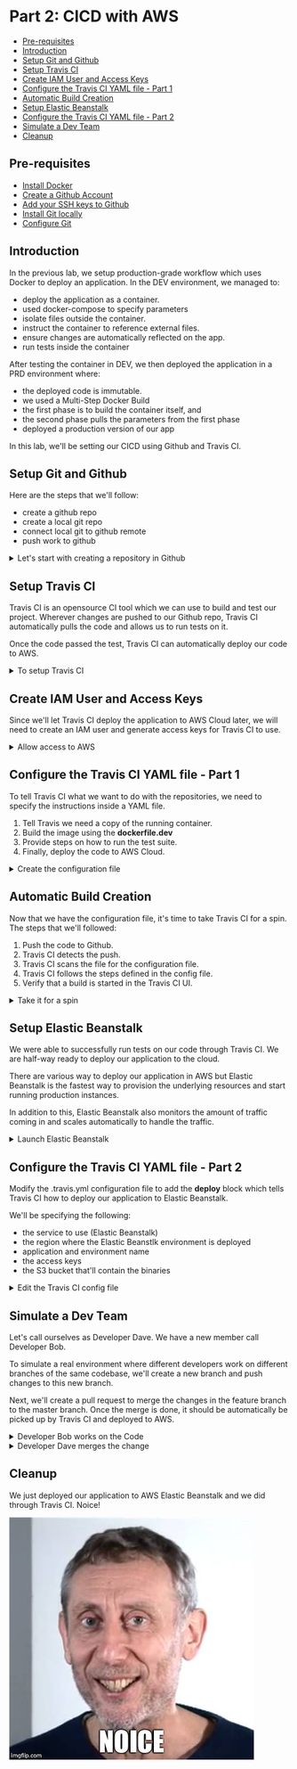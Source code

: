# Part 2: CICD with AWS

- [Pre-requisites](#pre-requisites)
- [Introduction](#introduction)
- [Setup Git and Github](#setup-git-and-github)
- [Setup Travis CI](#setup-travis-ci)
- [Create IAM User and Access Keys](#create-iam-user-and-access-keys)
- [Configure the Travis CI YAML file - Part 1](#configure-the-travis-ci-yaml-file---part-1)
- [Automatic Build Creation](#automatic-build-creation)
- [Setup Elastic Beanstalk](#setup-elastic-beanstalk)
- [Configure the Travis CI YAML file - Part 2](#configure-the-travis-ci-yaml-file---part-2)
- [Simulate a Dev Team](#simulate-a-dev-team)
- [Cleanup](#cleanup)


## Pre-requisites

  - [Install Docker](../../pages/01-Pre-requisites/labs-docker-pre-requisites/README.md)
  - [Create a Github Account](../../pages/01-Pre-requisites/labs-optional-tools/README.md)
  - [Add your SSH keys to Github](../../pages/01-Pre-requisites/labs-optional-tools/README.md)
  - [Install Git locally](../../pages/01-Pre-requisites/labs-optional-tools/README.md)
  - [Configure Git](../../pages/01-Pre-requisites/labs-optional-tools/README.md)
  <!-- - [Install Go](../../README.md#pre-requisites) -->

## Introduction

In the previous lab, we setup production-grade workflow which uses Docker to deploy an application. In the DEV environment, we managed to:

- deploy the application as a container.
- used docker-compose to specify parameters 
- isolate files outside the container.
- instruct the container to reference external files.
- ensure changes are automatically reflected on the app.
- run tests inside the container

After testing the container in DEV, we then deployed the application in a PRD environment where:

- the deployed code is immutable.
- we used a Multi-Step Docker Build
- the first phase is to build the container itself, and
- the second phase pulls the parameters from the first phase
- deployed a production version of our app

In this lab, we'll be setting our CICD using Github and Travis CI.

## Setup Git and Github

Here are the steps that we'll follow:

- create a github repo
- create a local git repo 
- connect local git to github remote
- push work to github

<details><summary> Let's start with creating a repository in Github </summary>
<br> 

We'll be following this link on [how to setup a new public repository in Github](https://docs.github.com/en/repositories/creating-and-managing-repositories/creating-a-new-repository). I've created **testrepo2** for this lab.

![](../../Images/lab14testrepo2usrenasurena.png)  

Copy the SSH link. We'll be using this later.

![](../../Images/lab14testrepoworkinglink.png)  

In your terminal, go to the project directory used in the previous lab.

```bash
$ cd ~/lab13/proj-eden-frontend
```

Initialize git.

```bash
$ git init
```

Create the .gitignore file and specify the files that shouldn't be pushed to the remote Github repository.

```bash
$ cat > .gitignore

node_modules
```

Create a simple README.md.

```bash
$ cat > README.md

# testrepo2 - Docker-react lab

This repo is for my containerized React application
```

Stage all of the files in our project directory and commit with the message "Initial commit".

```bash
$ git add -A; git commit -m "Initial commit" 
```

We'll now connect these repo to our remote Github repo.

```bash
$ git remote add origin git@github.com:joseeden/testrepo2.git
```

Verify.

```bash
$ git remote -v 
```

Push the files onto our remote Github repo.

```bash
$ git push --set-upstream origin master 
```

Back at Github, refresh the page to see all the files pushed.

![](../../Images/lab14filespushed.png)  

</details>


## Setup Travis CI 

Travis CI is an opensource CI tool which we can use to build and test our project. Wherever changes are pushed to our Github repo, Travis CI automatically pulls the code and allows us to run tests on it.

Once the code passed the test, Travis CI can automatically deploy our code to AWS.

<details><summary> To setup Travis CI </summary>
<br>

Go to the [Travis CI site](https://app.travis-ci.com/signup) and sign up using your SCM account. Choose **Sign up with Github**.

![](../../Images/lab14signuptravisci.png)  

In the next page, choose **Authorize Travis CI.**
You may need to confirm your account through the email sent to your email address.

In the upper right, click your profile avatar and select Settings. 

We will need to select a plan before we can use Travis CI. Choose the **Free Trial plan** and fill up your personal details. A valid credit/debit card number is also needed to proceed. 

![](../../Images/lab14selectfreeplantravisci.png)  

In the Repositories tab, click the green **Activate** button to integrate Travis CI with your Github account. In the next page, click **Approve and install.**

![](../../Images/lab14travisciactivate.png)  

Click on the Dashboard tab at the top to view all the Github repositories that are synced with Travis CI.

</details>

## Create IAM User and Access Keys 

Since we'll let Travis CI deploy the application to AWS Cloud later, we will need to create an IAM user and generate access keys for Travis CI to use.

<details><summary> Allow access to AWS </summary>
<br> 

Log in to your AWS account and search for the IAM page. In the left panel, select Users and then click Add users.

Field | Use this value
:---------:|:----------:
 Username | travis-ci-beanstalk
 Select AWS access type | Access key - programmatic access
 Set permissions | Attach existing policies directly
 Filter policies | AdministratorAccess-AWSElasticBeanstalk

Click **Review** and then **Create user.**

In the next page, click the Download .csv file to download the access keys. We'll be using this later when we deploy our application to the cloud.


</details>


## Configure the Travis CI YAML file - Part 1 

To tell Travis CI what we want to do with the repositories, we need to specify the instructions inside a YAML file.

1. Tell Travis we need a copy of the running container.
2. Build the image using the **dockerfile.dev** 
3. Provide steps on how to run the test suite.
4. Finally, deploy the code to AWS Cloud.

<details><summary> Create the configuration file </summary>
<br> 

A little note here: the file should have the filename **".travis.yml**, with the leading ".".

```bash
sudo: required

services:
  - docker

before_install:
  - docker build -t react-app -f dockerfile.dev .

script:
  - docker run -e CI=true react-app npm run test
```

The **sudo:required** tells Travis to use superuser permissions to run Docker.

The **services** block ensures that the a copy of the Docker CLI is installed.

The **before_install** block specifies the commands that need to be run. In this case, we'll need the image built before a container can be ran. Note that we also tagged the image with the label "react-app".

The **script** block defines the command that we need to run the test suite. Recall the "npm run test" command. This actually requires an input from the user. Since we'll be automating this step, a workaround that we can use is to add the environment variable "CI=true".

This will force the Jest library to run in CI-mode and tests will only run once instead of launching the watcher window which prompts the user for an input. To learn more, check out this [page](https://create-react-app.dev/docs/running-tests/#linux-macos-bash).

**If build fails with "rakefile not found" error"

If you encounter this error message, you may try to set the language property at the top of the Travis CI config file.

```bash
language: generic  
```

</details>

## Automatic Build Creation

Now that we have the configuration file, it's time to take Travis CI for a spin. The steps that we'll followed:

1. Push the code to Github.
2. Travis CI detects the push.
3. Travis CI scans the file for the configuration file.
4. Travis CI follows the steps defined in the config file.
5. Verify that a build is started in the Travis CI UI.

<details><summary> Take it for a spin </summary>
<br>

Push the changes to Github.

```bash
$ git add -A; git commit -m "Added travis yml file"; git push 
```

Back at the Travis CI dashboard, we'll see that a build is started. Click the repository name to see the build process.

![](../../Images/lab14buildsuccess.png)  

We can see how long the build ran. We can also see logs in the **Job log** tab.

![](../../Images/lab14buildlogs.png)  

To check out the builds that was started, click **Build History**. I ran to an error during the first build because Travis CI can't find the package.json file in the repository. I previously excluded this file from being pushed to the Github by adding it in the .gitignore file.

![](../../Images/lab14buildhistory.png)  

</details>

## Setup Elastic Beanstalk 

We were able to successfully run tests on our code through Travis CI. We are half-way ready to deploy our application to the cloud.

There are various way to deploy our application in AWS but Elastic Beanstalk is the fastest way to provision the underlying resources and start running production instances. 

In addition to this, Elastic Beanstalk also monitors the amount of traffic coming in and scales automatically to handle the traffic.

<details><summary> Launch Elastic Beanstalk </summary>
<br>

When you create an environment using Elastic Beanstalk, it will provision the following for us:

- an EC2 instance where we'll deploy the app
- a load balancer that handles all the requests
- an S3 bucket that will contain all the binaries

To start using Elastic Beanstalk, log in to your AWS account and search for the Elastic Beanstalk page. Make sure that you're on the Singapore region (ap-southeast-1). 

Click **Create Application**. If prompted, choose **Web server** environment. Fill in the fields with these details:

Fields | Use this value |
:---------:|:----------:|
 Application name | react-app
 Platform | Docker 
 Application code | Sample application

Once you're done with the configuration, click **Create application**.

Back at the Environments tab, we can see the environment that we just created. To view the sample application deployed, click the URL.

![](../../Images/lab14elasticbeanstalksampledeployapp.png)  

It should open a new tab with this display.

![](../../Images/lab14sampleappblueelasticbeanstalk.png)  

We've mentioned that Elastic Beanstalk also generates an S3 bucket for the binaries. If you've ran Elastic Beanstalk in the Singapore region before, then the S3 bucket already exists. 

Elastic Beanstalk doesn't create a new bucket for every environment. It only creates a single bucket for Elastic Beanstalk per region.

To check the S3 bucket created by Elastic Beanstalk, go to the S3 console > bucket, and search for "beanstalk". We will be using the bucket name when we configure the Travis CI YAML file again.

![](../../Images/lab14s3bucketname.png)  


</details>

## Configure the Travis CI YAML file - Part 2

Modify the .travis.yml configuration file to add the **deploy** block which tells Travis CI how to deploy our application to Elastic Beanstalk.

We'll be specifying the following:
- the service to use (Elastic Beanstalk)
- the region where the Elastic Beanstlk environment is deployed
- application and environment name
- the access keys 
- the S3 bucket that'll contain the binaries

<details><summary> Edit the Travis CI config file </summary>
<br>

Edit the .travis.yml file. Notice that for the access keys, we used variables.

```bash
sudo: required

services:
  - docker

before_install:
  - docker build -t react-app -f dockerfile.dev .

script:
  - docker run -e CI=true react-app npm run test

deploy:
  provider: elasticbeanstalk
  region: "ap-southeast-1"
  app: "react-app-1"
  env: "react-app-1-env"
  bucket_name: "elasticbeanstalk-ap-southeast-1-848587260896"
  bucket_path: "react-app-1"
  on: 
    branch: master
  # edge: true 
  access_key_id: $AWS_ACCESS_KEY
  secret_access_key: $AWS_SECRET_KEY
```

We will define this variables in the Travis CI console. Go to the Dashboard and select the repository. Then click the **More options** dropdown bar at the right and select **Settings.**

![](../../Images/lab14setenvvarintestrepo.png)  

Scroll down to the **Environment variables** section and add the variables. Make sure untoggle the "DISPLAY VALUE IN BUILD LOG".

Name | Value | Branch
---------|----------|---------
 AWS_ACCESS_KEY | AKIAxxxxxxxxx | master
 AWS_SECRET_KEY | ABCDxxxxxxxxx | master

![](../../Images/lab14envvarsetthetwokeys.png)  

Back at the terminal, commit the file and push it to Github.

```bash
$ git add -A; git commit m "Added fresh config"; git push 
```

Check the Travis CI again. A new build should be started. This will take a few minutes to run.

![](../../Images/lab14addedconfigpushedandtetedintravis.png)  

Scroll down at the Job log section. If the build finished successfully, you should see this message.

![](../../Images/lab14travisbuildscuess.png)  

Yes, even though the Travis CI showed it successfully finished the build, the application was not actually deployed onto the Elastic Beanstalk environment.

![](../../Images/lab14ebstalkfaileddeployeveniftravispass.png)  

</details>


## Simulate a Dev Team 

Let's call ourselves as Developer Dave. We have a new member call Developer Bob.

To simulate a real environment where different developers work on different branches of the same codebase, we'll create a new branch and push changes to this new branch.

Next, we'll create a pull request to merge the changes in the feature branch to the master branch. Once the merge is done, it should be automatically be picked up by Travis CI and deployed to AWS.

<details><summary> Developer Bob works on the Code </summary>
<br>

Start with creating the feature branch and switching to that new branch.

```bash
$ git checkout -b feature-bob
```
```bash
$ git branch 
```

Edit the src/App.js using vim. Type in ":set nu" to display the line number.

```bash
$ vim src/App.js 
```
```bash
:set nu  
```

In line 18, remove:

```bash
Learn React 
```

and replace it with:

```bash
Learn Devops now.
```

Commit and push the change to Github.

```bash
$ git add -A; git commit -m "Edited file at 2nd branch"
$ git push origin feature-bob 
```

Go to your Github repo. You should see a new notification. Click Compare and pull request.

![](../../Images/lab14comparepush.png)  

In the next page, we can add a comment. Once you're done, click Create pull request.

![](../../Images/lab14createpullrequest.png)  

Back at the Travis CI, we'll see that the pull request was detected.

![](../../Images/lab14pullrequestpickedupbytravisci.png)  

</details>

<details><summary> Developer Dave merges the change </summary>
 
Back at the Github repo, we can click the **Merge request** once the builds are done running.

![](../../Images/lab14goodtomerge.png)  

We can now delete the branch.

![](../../Images/lab14mergeddeletebranchnow.png)  

Back at Travis CI, we see the new build.

![](../../Images/lab14traviscisucessbuildmerge.png)  

</details>


## Cleanup

We just deployed our application to AWS Elastic Beanstalk and we did through Travis CI. Noice!

![](../../Images/lab14noice.png)  


